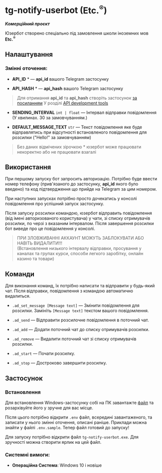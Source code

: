 # tg-notify-userbot (**Etc.<sup>®</sup>**)

***Комерційний проєкт***

Юзербот створено спеціально під замовлення школи іноземних мов **Etc.<sup>®</sup>**

## Налаштування

### Змінні оточення:

+ **API_ID** * — **api_id** вашого Telegram застосунку
- **API_HASH** * — **api_hash** вашого Telegram застосунку
> Для отримання **api_id** та **api_hash** створіть застосунок [за посиланням](https://my.telegram.org/auth) У розділі [API development tools](https://my.telegram.org/apps)
+ **SENDING_INTERVAL** `int | float` — Інтервал відправки повідомлення (У хвилинах. 30 за замовчуванням.)
- **DEFAULT_MESSAGE_TEXT** `str` — Текст повідомлення яке буде відправлятись при відсутності встановленого повідомлення для розсилки ("Hello!" за замовчуванням)

> Без даних відмічених зірочкою * юзербот може працювати некоректно або не працювати взагалі

## Використання

При першому запуску бот запросить авторизацію.
Потрібно буде ввести номер телефону (прив'язаного до застосунку, **api_id** якого було введено)
та код підтвердження що прийде на Telegram за цим номером.

При наступних запусках потрібно просто дочекатись у консолі повідомлення про успішний запуск застосунку.

Після запуску розсилки командою, юзербот відправить повідомлення (від імені авторизованого користувача)
у чати, зі списку отримувачів розсилки, по черзі з вказаним інтервалом.
Після завершення розсилки бот виведе про це повідомлення у консолі.

> ПРИ ЗЛОВЖИВАННІ АККАУНТ МОЖУТЬ ЗАБЛОКУВАТИ АБО НАВІТЬ ВИДАЛИТИ!!!\
> (Встановлення низького інтервалу відправки, просування у каналах та групах курси, способи легкого заробітку, онлайн казино та товари)

## Команди

Для виконання команд, їх потрібно написати та відправити у будь-який чат.
Після відправки, повідомлення з командою автоматично видалиться.

+ `.ad_set_message [Message text]` — Змінити повідомлення для розсилки. Замініть `[Message text]` текстом вашого повідомлення.
- `.ad_send` — Відправити розсилочне повідомлення в поточний чат.
+ `.ad_add` — Додати поточний чат до списку отримувачів розсилки.
- `.ad_remove` — Видалити поточний чат зі списку отримувачів розсилки.
+ `.ad_start` — Почати розсилку.
- `.ad_stop` — Достроково завершити розсилку.


## Застосунок

### Встановлення

Для встановлення Windows-застосунку собі на ПК
завантажте [файл](https://drive.google.com/file/d/1y_twUlQWKXrG5aczBc9NBItCMDrnCZuD/view?usp=sharing)
та розархівуйте його у зручне для вас місце.

Після цього потрібно відкрити `.env` файл, всередині завантаженого, та записати у нього змінні оточення, описані раніше.
Приклади можна знайти у файлі `.env.sample`. Тепер файл готовий до запуску!

Для запуску потрібно відкрити файл `tg-notify-userbot.exe`. Для зручності можна створити ярлик на цей файл.

### Системні вимоги:
- **Операційна Система**: Windows 10 і новіше
